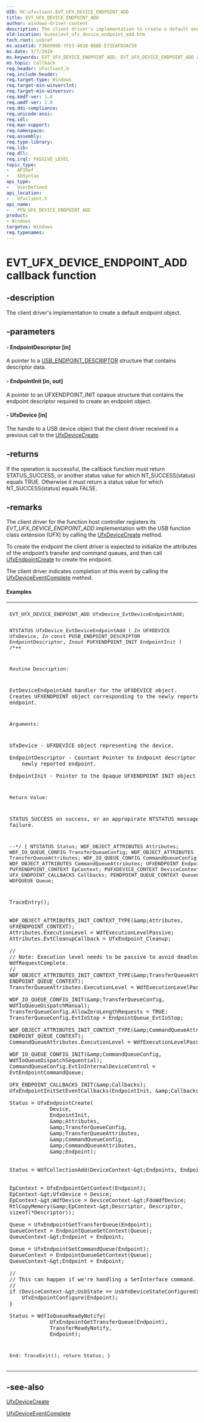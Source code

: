 ```yaml
---
UID: NC:ufxclient.EVT_UFX_DEVICE_ENDPOINT_ADD
title: EVT_UFX_DEVICE_ENDPOINT_ADD
author: windows-driver-content
description: The client driver's implementation to create a default endpoint object.
old-location: buses\evt_ufx_device_endpoint_add.htm
tech.root: usbref
ms.assetid: F366990E-7FE3-401B-B8BE-E71EAFD3AC58
ms.date: 5/7/2018
ms.keywords: EVT_UFX_DEVICE_ENDPOINT_ADD, EVT_UFX_DEVICE_ENDPOINT_ADD callback, EvtUfxDeviceEndpointAdd, EvtUfxDeviceEndpointAdd callback function [Buses], PFN_UFX_DEVICE_ENDPOINT_ADD, PFN_UFX_DEVICE_ENDPOINT_ADD callback function pointer [Buses], buses.evt_ufx_device_endpoint_add, ufxclient/EvtUfxDeviceEndpointAdd
ms.topic: callback
req.header: ufxclient.h
req.include-header: 
req.target-type: Windows
req.target-min-winverclnt: 
req.target-min-winversvr: 
req.kmdf-ver: 1.0
req.umdf-ver: 2.0
req.ddi-compliance: 
req.unicode-ansi: 
req.idl: 
req.max-support: 
req.namespace: 
req.assembly: 
req.type-library: 
req.lib: 
req.dll: 
req.irql: PASSIVE_LEVEL
topic_type:
-	APIRef
-	kbSyntax
api_type:
-	UserDefined
api_location:
-	Ufxclient.h
api_name:
-	PFN_UFX_DEVICE_ENDPOINT_ADD
product:
- Windows
targetos: Windows
req.typenames: 
---
```


# EVT_UFX_DEVICE_ENDPOINT_ADD callback function


## -description


The client driver's implementation to create a default endpoint object.


## -parameters












#### - EndpointDescriptor [in]

A pointer to a <a href="https://msdn.microsoft.com/library/windows/hardware/ff539317">USB_ENDPOINT_DESCRIPTOR</a> structure that contains descriptor data.


#### - EndpointInit [in, out]

A pointer to an  UFXENDPOINT_INIT opaque structure that contains the endpoint descriptor required  to create an endpoint object.


#### - UfxDevice [in]

The handle to a  USB device object that the client driver received in a previous call to  the <a href="https://msdn.microsoft.com/library/windows/hardware/mt187951">UfxDeviceCreate</a>.


## -returns



If the operation is successful, the callback function must return STATUS_SUCCESS, or another status value for which NT_SUCCESS(status) equals TRUE. Otherwise it must return a status value for which NT_SUCCESS(status) equals FALSE.




## -remarks



The client driver for the function host controller registers its <i>EVT_UFX_DEVICE_ENDPOINT_ADD</i> implementation with the USB function class extension (UFX) by calling the <a href="https://msdn.microsoft.com/library/windows/hardware/mt187951">UfxDeviceCreate</a> method.

To create the endpoint the client driver is expected to initialize the attributes of the endpoint’s transfer and command queues, and then call <a href="https://msdn.microsoft.com/library/windows/hardware/mt187965">UfxEndpointCreate</a> to create the endpoint.

The client driver indicates completion of this event by calling the <a href="https://msdn.microsoft.com/library/windows/hardware/mt187952">UfxDeviceEventComplete</a> method.


#### Examples

<div class="code"><span codelanguage=""><table>
<tr>
<th></th>
</tr>
<tr>
<td>
<pre>EVT_UFX_DEVICE_ENDPOINT_ADD UfxDevice_EvtDeviceEndpointAdd;

NTSTATUS
UfxDevice_EvtDeviceEndpointAdd (
    _In_ UFXDEVICE UfxDevice,
    _In_ const PUSB_ENDPOINT_DESCRIPTOR EndpointDescriptor,
    _Inout_ PUFXENDPOINT_INIT EndpointInit
    )
/*++

Routine Description:

    EvtDeviceEndpointAdd handler for the UFXDEVICE object.
    Creates UFXENDPOINT object corresponding to the newly reported endpoint.

Arguments:

    UfxDevice - UFXDEVICE object representing the device.

    EndpointDescriptor - Cosntant Pointer to Endpoint descriptor for the
        newly reported endpoint.

    EndpointInit - Pointer to the Opaque UFXENDPOINT_INIT object

Return Value:

    STATUS_SUCCESS on success, or an appropirate NTSTATUS message on failure.

--*/
{
    NTSTATUS Status;
    WDF_OBJECT_ATTRIBUTES Attributes;
    WDF_IO_QUEUE_CONFIG TransferQueueConfig;
    WDF_OBJECT_ATTRIBUTES TransferQueueAttributes;
    WDF_IO_QUEUE_CONFIG CommandQueueConfig;
    WDF_OBJECT_ATTRIBUTES CommandQueueAttributes;
    UFXENDPOINT Endpoint;
    PUFXENDPOINT_CONTEXT EpContext;
    PUFXDEVICE_CONTEXT DeviceContext;
    UFX_ENDPOINT_CALLBACKS Callbacks;
    PENDPOINT_QUEUE_CONTEXT QueueContext;
    WDFQUEUE Queue;

    TraceEntry();


    WDF_OBJECT_ATTRIBUTES_INIT_CONTEXT_TYPE(&amp;Attributes, UFXENDPOINT_CONTEXT);
    Attributes.ExecutionLevel = WdfExecutionLevelPassive;
    Attributes.EvtCleanupCallback = UfxEndpoint_Cleanup;

    //
    // Note: Execution level needs to be passive to avoid deadlocks with WdfRequestComplete.
    //
    WDF_OBJECT_ATTRIBUTES_INIT_CONTEXT_TYPE(&amp;TransferQueueAttributes, ENDPOINT_QUEUE_CONTEXT);
    TransferQueueAttributes.ExecutionLevel = WdfExecutionLevelPassive;
    
    WDF_IO_QUEUE_CONFIG_INIT(&amp;TransferQueueConfig, WdfIoQueueDispatchManual);
    TransferQueueConfig.AllowZeroLengthRequests = TRUE;
    TransferQueueConfig.EvtIoStop = EndpointQueue_EvtIoStop;

    WDF_OBJECT_ATTRIBUTES_INIT_CONTEXT_TYPE(&amp;CommandQueueAttributes, ENDPOINT_QUEUE_CONTEXT);
    CommandQueueAttributes.ExecutionLevel = WdfExecutionLevelPassive;

    WDF_IO_QUEUE_CONFIG_INIT(&amp;CommandQueueConfig, WdfIoQueueDispatchSequential);
    CommandQueueConfig.EvtIoInternalDeviceControl = EvtEndpointCommandQueue;

    UFX_ENDPOINT_CALLBACKS_INIT(&amp;Callbacks);
    UfxEndpointInitSetEventCallbacks(EndpointInit, &amp;Callbacks);

    Status = UfxEndpointCreate(
                 Device,
                 EndpointInit,
                 &amp;Attributes,
                 &amp;TransferQueueConfig,
                 &amp;TransferQueueAttributes,
                 &amp;CommandQueueConfig,
                 &amp;CommandQueueAttributes,
                 &amp;Endpoint);


    Status = WdfCollectionAdd(DeviceContext-&gt;Endpoints, Endpoint);


    EpContext = UfxEndpointGetContext(Endpoint);
    EpContext-&gt;UfxDevice = Device;
    EpContext-&gt;WdfDevice = DeviceContext-&gt;FdoWdfDevice;
    RtlCopyMemory(&amp;EpContext-&gt;Descriptor, Descriptor, sizeof(*Descriptor));

    Queue = UfxEndpointGetTransferQueue(Endpoint);
    QueueContext = EndpointQueueGetContext(Queue);
    QueueContext-&gt;Endpoint = Endpoint;

    Queue = UfxEndpointGetCommandQueue(Endpoint);
    QueueContext = EndpointQueueGetContext(Queue);
    QueueContext-&gt;Endpoint = Endpoint;

    //
    // This can happen if we're handling a SetInterface command.
    //
    if (DeviceContext-&gt;UsbState == UsbfnDeviceStateConfigured) {
        UfxEndpointConfigure(Endpoint);
    }

    Status = WdfIoQueueReadyNotify(
                 UfxEndpointGetTransferQueue(Endpoint),
                 TransferReadyNotify,
                 Endpoint);

End:
    TraceExit();
    return Status;
}</pre>
</td>
</tr>
</table></span></div>



## -see-also




<a href="https://msdn.microsoft.com/library/windows/hardware/mt187951">UfxDeviceCreate</a>



<a href="https://msdn.microsoft.com/library/windows/hardware/mt187952">UfxDeviceEventComplete</a>
 

 

